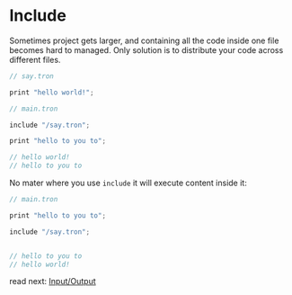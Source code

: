 # Include

Sometimes project gets larger, and containing all the code inside one file becomes hard to managed. Only solution is to distribute your code across different files.

```rs
// say.tron

print "hello world!";
```

```rs
// main.tron

include "/say.tron";

print "hello to you to";

// hello world!
// hello to you to
```

No mater where you use `include` it will execute content inside it:

```rs
// main.tron

print "hello to you to";

include "/say.tron";


// hello to you to
// hello world!
```

read next: [Input/Output](./IO.md)